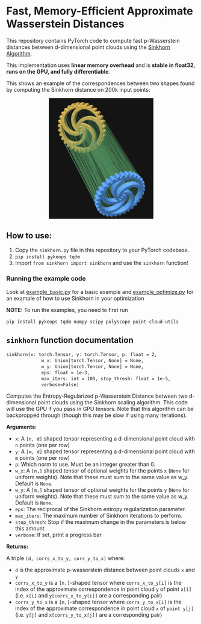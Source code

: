# Fast, Memory-Efficient Approximate Wasserstein Distances
This repository contains PyTorch code to compute fast p-Wasserstein distances between d-dimensional point clouds using the [Sinkhorn Algorithm](https://arxiv.org/abs/1306.0895).

This implementation uses **linear memory overhead** and is **stable in float32, runs on the GPU, and fully differentiable**.

This shows an example of the correspondences between two shapes found by computing the Sinkhorn distance on 200k input points:
<p align="center">
  <img src="data/teaser.png" style="width:55%;">
</p>

## How to use:
1. Copy the `sinkhorn.py` file in this repository to your PyTorch codebase.
2. `pip install pykeops tqdm`
3. Import `from sinkhorn import sinkhorn` and use the `sinkhorn` function!

### Running the example code
Look at [example_basic.py](example_basic.py) for a basic example and [example_optimize.py](example_optimize.py) for an example of how to use Sinkhorn in your optimization

**NOTE:** To run the examples, you need to first run
```
pip install pykeops tqdm numpy scipy polyscope point-cloud-utils
```

## `sinkhorn` function documentation
```
sinkhorn(x: torch.Tensor, y: torch.Tensor, p: float = 2,
             w_x: Union[torch.Tensor, None] = None,
             w_y: Union[torch.Tensor, None] = None,
             eps: float = 1e-3,
             max_iters: int = 100, stop_thresh: float = 1e-5,
             verbose=False)
```
Computes the Entropy-Regularized p-Wasserstein Distance between two d-dimensional point clouds
using the Sinkhorn scaling algorithm. This code will use the GPU if you pass in GPU tensors.
Note that this algorithm can be backpropped through
(though this may be slow if using many iterations).

**Arguments:**

* `x`: A `[n, d]` shaped tensor representing a d-dimensional point cloud with `n` points (one per row)
* `y`: A `[m, d]` shaped tensor representing a d-dimensional point cloud with `m` points (one per row)
* `p`: Which norm to use. Must be an integer greater than 0.
* `w_x`: A `[n,]` shaped tensor of optional weights for the points `x` (`None` for uniform weights). Note that these must sum to the same value as w_y. Default is `None`.
*  `w_y`: A `[m,]` shaped tensor of optional weights for the points `y` (`None` for uniform weights). Note that these must sum to the same value as w_y. Default is `None`.
*  `eps`: The reciprocal of the Sinkhorn entropy regularization parameter.
*  `max_iters`: The maximum number of Sinkhorn iterations to perform.
*  `stop_thresh`: Stop if the maximum change in the parameters is below this amount
*  `verbose`: If set, print a progress bar

**Returns:**

A triple `(d, corrs_x_to_y, corr_y_to_x)` where:
* `d` is the approximate p-wasserstein distance between point clouds `x` and `y`
* `corrs_x_to_y` is a `[n,]`-shaped tensor where `corrs_x_to_y[i]` is the index of the approximate correspondence in point cloud `y` of point `x[i]` (i.e. `x[i]` and `y[corrs_x_to_y[i]]` are a corresponding pair)
* `corrs_y_to_x` is a `[m,]`-shaped tensor where `corrs_y_to_x[i]` is the index of the approximate correspondence in point cloud `x` of `point y[j]` (i.e. `y[j]` and `x[corrs_y_to_x[j]]` are a corresponding pair)

